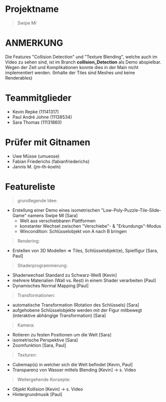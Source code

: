 # Projektname
>Swipe MI

# ANMERKUNG 
Die Features "Collision Detection" und "Texture Blending", welche auch im Video zu sehen sind, ist im Branch **collision_Detection** als Demo abspielbar. Wegen der Zeit und Komplikationen konnte dies in der Main nicht implementiert werden. (Inhalte der Tiles sind Meshes und keine Renderables)

# Teammitglieder
- Kevin Repke (11141317)
- Paul André Johne (11138534)
- Sara Thomas (11131860)

# Prüfer mit Gitnamen
- Uwe Müsse (umuesse)
- Fabian Friederichs (fabianfriederichs)
- Jannis M. (jm-th-koeln)

# Featureliste
>grundlegende Idee:
- Erstellung einer Demo eines isometrischen "Low-Poly-Puzzle-Tile-Slide-Game" namens Swipe MI [Sara]
  - Welt aus verschiebbaren Plattformen
  - konstanter Wechsel zwischen "Verschiebe"- & "Erkundungs"-Modus
  - Wincondition: Schlüsselobjekt von A nach B bringen
>Rendering:
- Erstellen von 3D Modellen => Tiles, Schlüsselobjekt(e), Spielfigur [Sara, Paul]
>Shaderprogrammierung:
- Shaderwechsel Standard zu Schwarz-Weiß [Kevin]
- mehrere Materialien (Wall vs. Rest) in einem Shader verarbeiten [Paul]
- Dynamisches Normal Mapping [Paul]
>Transformationen:
- automatische Transformation (Rotation des Schlüssels) [Sara]
- aufgehobene Schlüsselobjekte werden mit der Figur mitbewegt (interaktive abhängige Transformation) [Sara]
>Kamera:
- Rotieren zu festen Positionen um die Welt [Sara]
- isometrische Perspektive [Sara]
- Zoomfunktion [Sara, Paul]
>Texturen:
- Cubemap(s) in welcher sich die Welt befindet [Kevin, Paul]
- Transparenz von Wasser mittels Blending [Kevin] -> s. Video
>Weitergehende Konzepte:
- Objekt Kollision [Kevin] -> s. Video
- Hintergrundmusik [Paul]
